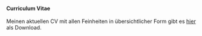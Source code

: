 #### Curriculum Vitae

Meinen aktuellen CV mit allen Feinheiten in übersichtlicher Form gibt es [hier](/assets/Profil_Meik_Minks.pdf) als 
Download.


